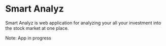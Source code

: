 # Smart Analyz
Smart Analyz is web application for analyzing your all your investment into the stock market at one place.

Note: App in progress
